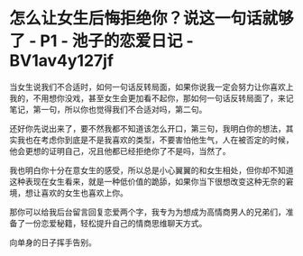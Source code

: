 # 怎么让女生后悔拒绝你？说这一句话就够了 - P1 - 池子的恋爱日记 - BV1av4y127jf

当女生说我们不合适时，如何一句话反转局面，如果你说我一定会努力让你喜欢上我的，不用想你没戏，甚至女生会更加看不起你，那如何一句话反转局面了，来记笔记，第一句，所以你也觉得我们不合适对吗，第二句。

还好你先说出来了，要不然我都不知道该怎么开口，第三句，我明白你的想法，其实我也在考虑你到底是不是我喜欢的类型，不要害怕他生气，人在被否定的时候，他会更想的证明自己，况且他都已经拒绝你了不是吗，当然了。

我也明白你十分在意女生的感受，所以总是小心翼翼的和女生相处，但你却不知道这种表现在女生看来，就是一种低价值的跪舔，如果你当下很想改变这种无奈的窘境，想让喜欢的女生也喜欢上你。

那你可以给我后台留言回复恋爱两个字，我专为为想成为高情商男人的兄弟们，准备了一份恋爱秘籍，轻松提升自己的情商思维聊天方式。

向单身的日子挥手告别。